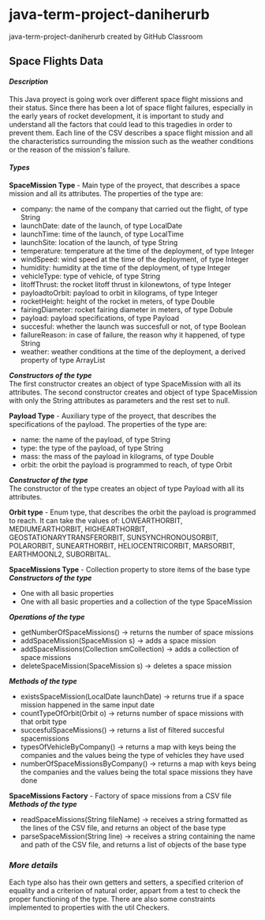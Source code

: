 # java-term-project-daniherurb
java-term-project-daniherurb created by GitHub Classroom

## **Space Flights Data**

#### *Description*
This Java proyect is going work over different space flight missions and their status. Since there has been a lot of space flight failures,
especially in the early years of rocket development, it is important to study and understand all the factors that could lead to 
this tragedies in order to prevent them. Each line of the CSV describes a space flight mission and all the characteristics surrounding the
mission such as the weather conditions or the reason of the mission's failure.

#### *Types*

**SpaceMission Type** - Main type of the proyect, that describes a space mission and all its attributes. The properties of the type are:<br>
* company: the name of the company that carried out the flight, of type String<br>
* launchDate: date of the launch, of type LocalDate
* launchTime: time of the launch, of type LocalTime
* launchSite: location of the launch, of type String
* temperature: temperature at the time of the deployment, of type Integer
* windSpeed: wind speed at the time of the deployment, of type Integer
* humidity: humidity at the time of the deployment, of type Integer
* vehicleType: type of vehicle, of type String
* litoffThrust: the rocket litoff thrust in kilonewtons, of type Integer
* payloadtoOrbit: payload to orbit in kilograms, of type Integer
* rocketHeight: height of the rocket in meters, of type Double
* fairingDiameter: rocket fairing diameter in meters, of type Dobule
* payload: payload specifications, of type Payload
* succesful: whether the launch was succesfull or not, of type Boolean
* failureReason: in case of failure, the reason why it happened, of type String
* weather: weather conditions at the time of the deployment, a derived property of type ArrayList 

***Constructors of the type***<br>
The first constructor creates an object of type SpaceMission with all its attributes. The second constructor creates and object of type 
SpaceMission with only the String attributes as parameters and the rest set to null.

**Payload Type** - Auxiliary type of the proyect, that describes the specifications of the payload. The properties of the type are:
* name: the name of the payload, of type String
* type: the type of the payload, of type String
* mass: the mass of the payload in kilograms, of type Double
* orbit: the orbit the payload is programmed to reach, of type Orbit

***Constructor of the type***<br>
The constructor of the type creates an object of type Payload with all its attributes.

**Orbit type** - Enum type, that describes the orbit the payload is programmed to reach. It can take the values of: LOWEARTHORBIT, MEDIUMEARTHORBIT, HIGHEARTHORBIT, GEOSTATIONARYTRANSFERORBIT, SUNSYNCHRONOUSORBIT, POLARORBIT, SUNEARTHORBIT, HELIOCENTRICORBIT, MARSORBIT, EARTHMOONL2, SUBORBITAL.

**SpaceMissions Type** - Collection property to store items of the base type<br>
***Constructors of the type***<br>
* One with all basic properties
* One with all basic properties and a collection of the type SpaceMission

***Operations of the type***<br>
* getNumberOfSpaceMissions() -> returns the number of space missions
* addSpaceMission(SpaceMission s) -> adds a space mission
* addSpaceMissions(Collection<SpaceMission> smCollection) -> adds a collection of space missions
* deleteSpaceMission(SpaceMission s) -> deletes a space mission

***Methods of the type***<br> 
* existsSpaceMission(LocalDate launchDate) -> returns true if a space mission happened in the same input date
* countTypeOfOrbit(Orbit o) -> returns number of space missions with that orbit type
* succesfulSpaceMissions() -> returns a list of filtered succesful spacemissions
* typesOfVehicleByCompany() -> returns a map  with keys being the companies and the values being the type of vehicles they have used
* numberOfSpaceMissionsByCompany() -> returns a map with keys being the companies and the values being the total space missions they have done

**SpaceMissions Factory** - Factory of space missions from a CSV file<br>
***Methods of the type***<br>
* readSpaceMissions(String fileName) -> receives a string formatted as the lines of the CSV file, and returns an object of the base type
* parseSpaceMission(String line) -> receives a string containing the name and path of the CSV file, and returns a list of objects of the base type 

### *More details*
Each type also has their own getters and setters, a specified criterion of equality and a criterion of natural order, appart from 
a test to check the proper functioning of the type. There are also some constraints implemented to properties with the util Checkers.





